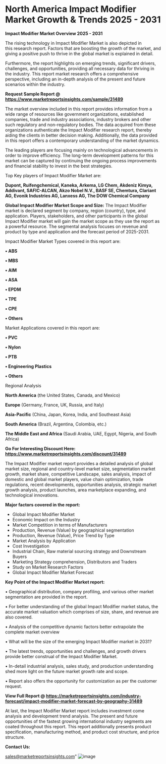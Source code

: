  # North America Impact Modifier Market Growth & Trends 2025 - 2031

<Strong> Impact Modifier Market Overview 2025 - 2031</strong>

The rising technology in Impact Modifier Market is also depicted in this research report. Factors that are boosting the growth of the market, and giving a positive push to thrive in the global market is explained in detail.

Furthermore, the report highlights on emerging trends, significant drivers, challenges, and opportunities, providing all necessary data for thriving in the industry. This report market research offers a comprehensive perspective, including an in-depth analysis of the present and future scenarios within the industry.

<strong>Request Sample Report @ <a href=https://www.marketreportsinsights.com/sample/31489>https://www.marketreportsinsights.com/sample/31489</a></strong>

The market overview included in this report provides information from a wide range of resources like government organizations, established companies, trade and industry associations, industry brokers and other such regulatory and non-regulatory bodies. The data acquired from these organizations authenticate the Impact Modifier research report, thereby aiding the clients in better decision making. Additionally, the data provided in this report offers a contemporary understanding of the market dynamics.

The leading players are focusing mainly on technological advancements in order to improve efficiency. The long-term development patterns for this market can be captured by continuing the ongoing process improvements and financial stability to invest in the best strategies.

Top Key players of Impact Modifier Market are:

<strong>Dupont, Ruifengchemical, Kaneka, Arkema, LG Chem, Akdeniz Kimya, Addivant, SAFIC-ALCAN, Akzo Nobel N.V., BASF SE, Chemtura, Clariant AG, Evonik Industries AG, Lanxess AG, The DOW Chemical Company</strong>

<strong><b>Global Impact Modifier Market Scope and Size:</b></strong>
The Impact Modifier market is declared segment by company, region (country), type, and application. Players, stakeholders, and other participants in the global Impact Modifier market will gain the market scope as they use the report as a powerful resource. The segmental analysis focuses on revenue and product by type and application and the forecast period of 2025-2031.

Impact Modifier Market Types covered in this report are:

<strong>• ABS

• MBS

• AIM

• ASA

• EPDM

• TPE

• CPE

• Others</strong>

Market Applications covered in this report are:

<strong>• PVC

• Nylon

• PTB

• Engineering Plastics

• Others</strong> 

Regional Analysis

<strong>North America</strong> (the United States, Canada, and Mexico)

<strong>Europe</strong> (Germany, France, UK, Russia, and Italy)

<strong>Asia-Pacific</strong> (China, Japan, Korea, India, and Southeast Asia)

<strong>South America</strong> (Brazil, Argentina, Colombia, etc.)

<strong>The Middle East and Africa</strong> (Saudi Arabia, UAE, Egypt, Nigeria, and South Africa)

<strong>Go For Interesting Discount Here: <a href=https://www.marketreportsinsights.com/discount/31489>https://www.marketreportsinsights.com/discount/31489</a></strong>

The Impact Modifier market report provides a detailed analysis of global market size, regional and country-level market size, segmentation market growth, market share, competitive Landscape, sales analysis, impact of domestic and global market players, value chain optimization, trade regulations, recent developments, opportunities analysis, strategic market growth analysis, product launches, area marketplace expanding, and technological innovations.

<strong><b>Major factors covered in the report:</b></strong>
<ul>
  <li>Global Impact Modifier Market </li>
  <li>Economic Impact on the Industry</li>
  <li>Market Competition in terms of Manufacturers</li>
  <li>Production, Revenue (Value) by geographical segmentation</li>
  <li>Production, Revenue (Value), Price Trend by Type</li>
  <li>Market Analysis by Application</li>
  <li>Cost Investigation</li>
  <li>Industrial Chain, Raw material sourcing strategy and Downstream Buyers</li>
  <li>Marketing Strategy comprehension, Distributors and Traders</li>
  <li>Study on Market Research Factors</li>
  <li>Global Impact Modifier Market Forecast</li>
</ul>

<strong><b>Key Point of the Impact Modifier Market report:</b></strong>

• Geographical distribution, company profiling, and various other market segmentation are provided in the report.

• For better understanding of the global Impact Modifier market status, the accurate market valuation which comprises of size, share, and revenue are also covered.

• Analysis of the competitive dynamic factors better extrapolate the complete market overview

• What will be the size of the emerging Impact Modifier market in 2031?

• The latest trends, opportunities and challenges, and growth drivers provide better construal of the Impact Modifier Market.

• In-detail industrial analysis, sales study, and production understanding shed more light on the future market growth rate and scope.

• Report also offers the opportunity for customization as per the customer request.

<strong><b>View Full Report @ <a href=https://marketreportsinsights.com/industry-forecast/impact-modifier-market-forecast-by-geography-31489>https://marketreportsinsights.com/industry-forecast/impact-modifier-market-forecast-by-geography-31489</a></b></strong>


At last, the Impact Modifier Market report includes investment come analysis and development trend analysis. The present and future opportunities of the fastest growing international industry segments are coated throughout this report. This report additionally presents product specification, manufacturing method, and product cost structure, and price structure.

<strong>Contact Us:</strong>

sales@marketreportsinsights.com"
![image](https://github.com/user-attachments/assets/6bd5199f-8e28-4605-8751-748184b5ca87)

